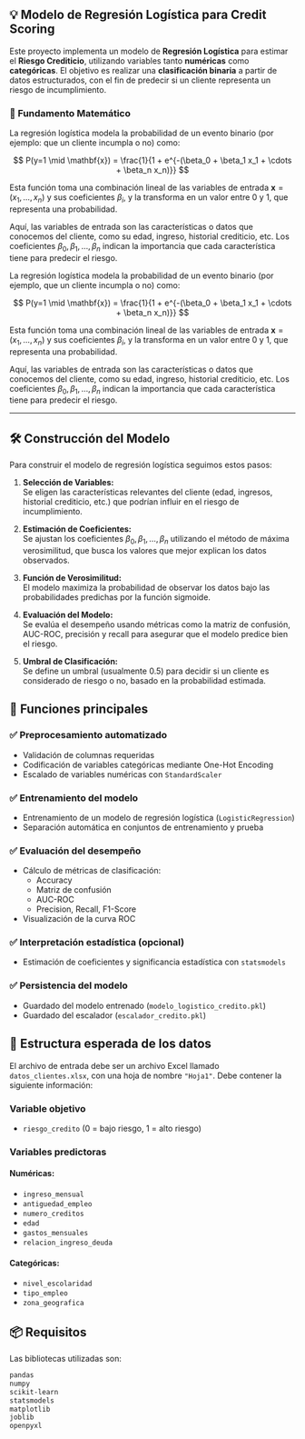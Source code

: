 ## :bulb: Modelo de Regresión Logística para Credit Scoring

Este proyecto implementa un modelo de **Regresión Logística** para estimar el **Riesgo Crediticio**, utilizando variables tanto **numéricas** como **categóricas**. El objetivo es realizar una **clasificación binaria** a partir de datos estructurados, con el fin de predecir si un cliente representa un riesgo de incumplimiento.

### 📐 Fundamento Matemático

La regresión logística modela la probabilidad de un evento binario (por ejemplo: que un cliente incumpla o no) como:

$$
P(y=1 \mid \mathbf{x}) = \frac{1}{1 + e^{-(\beta_0 + \beta_1 x_1 + \cdots + \beta_n x_n)}}
$$

Esta función toma una combinación lineal de las variables de entrada $\mathbf{x} = (x_1, \ldots, x_n)$ y sus coeficientes $\beta_i$, y la transforma en un valor entre 0 y 1, que representa una probabilidad.

Aquí, las variables de entrada son las características o datos que conocemos del cliente, como su edad, ingreso, historial crediticio, etc. Los coeficientes $\beta_0, \beta_1, \ldots, \beta_n$ indican la importancia que cada característica tiene para predecir el riesgo.

La regresión logística modela la probabilidad de un evento binario (por ejemplo, que un cliente incumpla o no) como:

$$
P(y=1 \mid \mathbf{x}) = \frac{1}{1 + e^{-(\beta_0 + \beta_1 x_1 + \cdots + \beta_n x_n)}}
$$

Esta función toma una combinación lineal de las variables de entrada $\mathbf{x} = (x_1, \ldots, x_n)$ y sus coeficientes $\beta_i$, y la transforma en un valor entre 0 y 1, que representa una probabilidad.

Aquí, las variables de entrada son las características o datos que conocemos del cliente, como su edad, ingreso, historial crediticio, etc. Los coeficientes $\beta_0, \beta_1, \ldots, \beta_n$ indican la importancia que cada característica tiene para predecir el riesgo.

---

## 🛠️ Construcción del Modelo

Para construir el modelo de regresión logística seguimos estos pasos:

1. **Selección de Variables:**  
   Se eligen las características relevantes del cliente (edad, ingresos, historial crediticio, etc.) que podrían influir en el riesgo de incumplimiento.

2. **Estimación de Coeficientes:**  
   Se ajustan los coeficientes $\beta_0, \beta_1, \ldots, \beta_n$ utilizando el método de máxima verosimilitud, que busca los valores que mejor explican los datos observados.

3. **Función de Verosimilitud:**  
   El modelo maximiza la probabilidad de observar los datos bajo las probabilidades predichas por la función sigmoide.

4. **Evaluación del Modelo:**  
   Se evalúa el desempeño usando métricas como la matriz de confusión, AUC-ROC, precisión y recall para asegurar que el modelo predice bien el riesgo.

5. **Umbral de Clasificación:**  
   Se define un umbral (usualmente 0.5) para decidir si un cliente es considerado de riesgo o no, basado en la probabilidad estimada.

## 📌 Funciones principales

### ✅ Preprocesamiento automatizado
- Validación de columnas requeridas
- Codificación de variables categóricas mediante One-Hot Encoding
- Escalado de variables numéricas con `StandardScaler`

### ✅ Entrenamiento del modelo
- Entrenamiento de un modelo de regresión logística (`LogisticRegression`)
- Separación automática en conjuntos de entrenamiento y prueba

### ✅ Evaluación del desempeño
- Cálculo de métricas de clasificación:
  - Accuracy
  - Matriz de confusión
  - AUC-ROC
  - Precision, Recall, F1-Score
- Visualización de la curva ROC

### ✅ Interpretación estadística (opcional)
- Estimación de coeficientes y significancia estadística con `statsmodels`

### ✅ Persistencia del modelo
- Guardado del modelo entrenado (`modelo_logistico_credito.pkl`)
- Guardado del escalador (`escalador_credito.pkl`)

## 📁 Estructura esperada de los datos

El archivo de entrada debe ser un archivo Excel llamado `datos_clientes.xlsx`, con una hoja de nombre `"Hoja1"`. Debe contener la siguiente información:

### Variable objetivo
- `riesgo_credito` (0 = bajo riesgo, 1 = alto riesgo)

### Variables predictoras

#### Numéricas:
- `ingreso_mensual`
- `antiguedad_empleo`
- `numero_creditos`
- `edad`
- `gastos_mensuales`
- `relacion_ingreso_deuda`

#### Categóricas:
- `nivel_escolaridad`
- `tipo_empleo`
- `zona_geografica`

## 📦 Requisitos

Las bibliotecas utilizadas son:

```bash
pandas
numpy
scikit-learn
statsmodels
matplotlib
joblib
openpyxl
